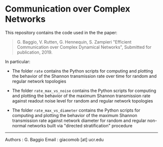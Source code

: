 # Communication over Complex Networks 

This repository contains the code used in the the paper:

> G. Baggio, V. Rutten, G. Hennequin, S. Zampieri "Efficient Communication over Complex Dynamical Networks", Submitted for publication, 2019. 

In particular:

- The folder `rate` contains the Python scripts for computing and plotting the behavior of the Shannon transmission rate over time for random and regular network topologies

- The folder `rate_max_vs_noise` contains the Python scripts for computing and plotting the behavior of the maximum Shannon transmission rate against readout noise level for random and regular network topologies

- The folder `rate_max_vs_diameter` contains the Python scripts for computing and plotting the behavior of the maximum Shannon transmission rate against network diameter for random and regular non-normal networks built via "directed stratification" procedure

***

Authors : G. Baggio
Email : giacomob [at] ucr.edu

